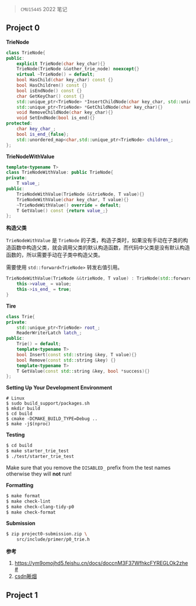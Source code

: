 

> `CMU15445` 2022 笔记



## Project 0



**TrieNode**

```c++
class TrieNode{
public:
    explicit TrieNode(char key_char){}
    TrieNode(TrieNode &&other_trie_node) noexcept{}
    virtual ~TrieNode() = default;
    bool HasChild(char key_char) const {}
    bool HasChildren() const {}
    bool isEndNode() const {}
    char GetKeyChar() const {}
    std::unique_ptr<TrieNode> *InsertChildNode(char key_char, std::unique_ptr<TrieNode> &&child) {}
    std::unique_ptr<TrieNode> *GetChildNode(char key_char){}
    void RemoveChildNode(char key_char){}
    void SetEndNode(bool is_end){}
protected:
    char key_char_;
    bool is_end_{false};
    std::unordered_map<char,std::unique_ptr<TrieNode> children_;
};

```



**TrieNodeWithValue**

```c++
template<typename T>
class TrieNodeWithValue: public TrieNode{
private:
    T value_;
public:
    TrieNodeWithValue(TrieNode &&trieNode, T value){}
    TrieNodeWithValue(char key_char, T value){}
    ~TrieNodeWithValue() override = default;
    T GetValue() const {return value_;}
};
```



**构造父类**

`TrieNodeWithValue` 是 `TrieNode` 的子类，构造子类时，如果没有手动在子类的构造函数中构造父类，就会调用父类的默认构造函数，而代码中父类是没有默认构造函数的，所以需要手动在子类中构造父类。

需要使用 `std::forward<TrieNode>` 转发右值引用。

```c++
TrieNodeWithValue(TrieNode &&trieNode, T value) : TrieNode(std::forward<TrieNode>(trieNode)) {
    this->value_ = value;
    this->is_end_ = true;
}
```



**Tire**

```c++
class Trie{
private:
    std::unique_ptr<TrieNode> root_;
    ReaderWriterLatch latch_;
public:
    Trie() = default;
    template<typename T>
    bool Insert(const std::string &key, T value){}
    bool Remove(const std::string &key) {}
    template<typename T>
    T GetValue(const std::string &key, bool *success){}
};
```



**Setting Up Your Development Environment**

```
# Linux
$ sudo build_support/packages.sh
$ mkdir build
$ cd build
$ cmake -DCMAKE_BUILD_TYPE=Debug ..
$ make -j$(nproc)
```



**Testing**

```sh
$ cd build
$ make starter_trie_test
$ ./test/starter_trie_test
```

Make sure that you remove the `DISABLED_` prefix from the test names otherwise they will **not** run!

**Formatting**

```sh
$ make format
$ make check-lint
$ make check-clang-tidy-p0
$ make check-format
```

**Submission**

```sh
$ zip project0-submission.zip \
    src/include/primer/p0_trie.h 
```



**参考**

1. https://ym9omojhd5.feishu.cn/docs/doccnM3F37WfhkcFYREGLOk2zhe#
2. [csdn晰烟](https://blog.csdn.net/q2453303961/article/details/128136411?spm=1001.2101.3001.6650.3&utm_medium=distribute.pc_relevant.none-task-blog-2%7Edefault%7ECTRLIST%7ERate-3-128136411-blog-126699244.235%5Ev27%5Epc_relevant_3mothn_strategy_recovery&depth_1-utm_source=distribute.pc_relevant.none-task-blog-2%7Edefault%7ECTRLIST%7ERate-3-128136411-blog-126699244.235%5Ev27%5Epc_relevant_3mothn_strategy_recovery&utm_relevant_index=4)



## Project 1













